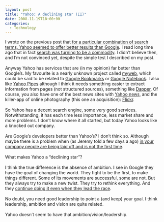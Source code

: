 ```yaml
---
layout: post
title: "Yahoo: A declining star (II)"
date: 2008-11-19T18:00:00
categories:
  - Technology
---
```


I wrote on the previous post that <a href="http://gonfva.blogspot.com/2008/11/yahoo-declining-stari.html">for a particular combination of search terms, Yahoo seemed to offer better results than Google</a>. I read long time ago that in fact <a href="http://www.blogger.com/%E2%80%9Dhttp://jeremy.zawodny.com/blog/archives/006270.html%E2%80%9D">search was turning to be a commodity</a>. I didn’t believe then, and I’m not convinced yet, despite the simple test I described on my post.
<br /><br />
Anyway Yahoo has services that are (in my opinion) far better than Google’s. My favourite is a nearly unknown project called <a href="http://www.blogger.com/%E2%80%9Dhttp://myweb.yahoo.com/%E2%80%9C">myweb</a>, which could be said to be related to <a href="http://www.google.com/bookmarks/">Google Bookmarks</a> or <a href="http://www.google.com/notebook">Google Notebook</a>. I also like <a href="http://www.blogger.com/%E2%80%9D" http:="http:" pipes.yahoo.com="pipes.yahoo.com" pipes="pipes">Yahoo Pipes</a> although I think it needs something easier to extract information from pages (not structured sources), something like <a href="http://www.blogger.com/%E2%80%9Dhttp://www.dapper.net/%E2%80%9C">Dapper</a>. Of course, you also have one of the best news sites with <a href="http://news.yahoo.com/">Yahoo news</a>, and the killer-app of online photography (this one an acquisition): <a href="http://www.blogger.com/%E2%80%9Dhttp://www.flickr.com/%E2%80%9C">Flickr</a>.
<br /><br />
So Yahoo has a decent search engine, some very good services. Notwithstanding, it has each time less importance, less market share and more problems. I don’t know where it all started, but today Yahoo looks like a knocked out company.
<br /><br />
Are Google’s developers better than Yahoo’s? I don’t think so. Although maybe there is a problem when (as Jeremy told a few days a ago) <a href="http://www.blogger.com/%E2%80%9Dhttp://feeds.zawodny.com/~r/jzawodn/rss2/~3/428158770/010653.html%E2%80%9D">in your company people are being laid off and is not the first time</a>.
<br /><br />
What makes Yahoo a “declining star”?
<br /><br />
I think the true difference is the absence of ambition. I see in Google they have the goal of changing the world. They fight to be the first, to make things different. Some of its movements are successful, some are not. But they always try to make a new twist. They try to rethink everything. And they <a href="http://www.blogger.com/%E2%80%9Dhttp://googleblog.blogspot.com/search/label/Google%20at%2010%E2%80%9C">continue doing it even when they lead the race</a>.
<br /><br />
No doubt, you need good leadership to point a (and keep) your goal. I think leadership, ambition and vision are quite related.
<br /><br />
Yahoo doesn’t seem to have that ambition/vision/leadership.
